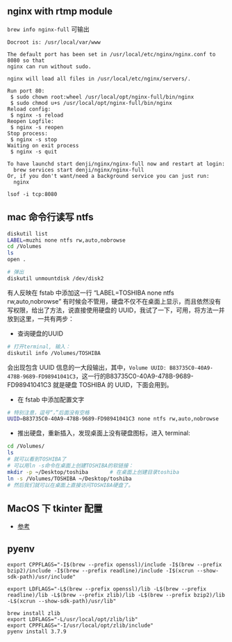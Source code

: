 ## nginx with rtmp module

`brew info nginx-full` 可输出

```
Docroot is: /usr/local/var/www

The default port has been set in /usr/local/etc/nginx/nginx.conf to 8080 so that
nginx can run without sudo.

nginx will load all files in /usr/local/etc/nginx/servers/.

Run port 80:
 $ sudo chown root:wheel /usr/local/opt/nginx-full/bin/nginx
 $ sudo chmod u+s /usr/local/opt/nginx-full/bin/nginx
Reload config:
 $ nginx -s reload
Reopen Logfile:
 $ nginx -s reopen
Stop process:
 $ nginx -s stop
Waiting on exit process
 $ nginx -s quit

To have launchd start denji/nginx/nginx-full now and restart at login:
  brew services start denji/nginx/nginx-full
Or, if you don't want/need a background service you can just run:
  nginx
```

`lsof -i tcp:8080`

## mac 命令行读写 ntfs

```bash
diskutil list
LABEL=muzhi none ntfs rw,auto,nobrowse
cd /Volumes
ls
open .

# 弹出
diskutil unmountdisk /dev/disk2
```

有人反映在 fstab 中添加这一行 “LABEL=TOSHIBA none ntfs rw,auto,nobrowse” 有时候会不管用，硬盘不仅不在桌面上显示，而且依然没有写权限，给出了方法，说直接使用硬盘的 UUID，我试了一下，可用，将方法一并放到这里，一共有两步：

* 查询硬盘的UUID

```bash
# 打开terminal, 输入：
diskutil info /Volumes/TOSHIBA
```

会出现包含 UUID 信息的一大段输出，其中，`Volume UUID: B83735C0-40A9-478B-9689-FD98941041C3`，这一行的B83735C0-40A9-478B-9689-FD98941041C3 就是硬盘 TOSHIBA 的 UUID，下面会用到。

* 在 fstab 中添加配置文字

```bash
# 特别注意，逗号“，”后面没有空格
UUID=B83735C0-40A9-478B-9689-FD98941041C3 none ntfs rw,auto,nobrowse
```

* 推出硬盘，重新插入，发现桌面上没有硬盘图标，进入 terminal:

```bash
cd /Volumes/
ls
# 就可以看到TOSHIBA了
# 可以用ln -s命令在桌面上创建TOSHIBA的软链接：
mkdir -p ~/Desktop/toshiba       # 在桌面上创建目录toshiba
ln -s /Volumes/TOSHIBA ~/Desktop/toshiba
# 然后我们就可以在桌面上直接访问TOSHIBA硬盘了。
```

## MacOS 下 tkinter 配置

* [参考](https://github.com/pyenv/pyenv/issues/1375)

## pyenv

```
export CPPFLAGS="-I$(brew --prefix openssl)/include -I$(brew --prefix bzip2)/include -I$(brew --prefix readline)/include -I$(xcrun --show-sdk-path)/usr/include"

export LDFLAGS="-L$(brew --prefix openssl)/lib -L$(brew --prefix readline)/lib -L$(brew --prefix zlib)/lib -L$(brew --prefix bzip2)/lib -L$(xcrun --show-sdk-path)/usr/lib"
```

```
brew install zlib
export LDFLAGS="-L/usr/local/opt/zlib/lib"
export CPPFLAGS="-I/usr/local/opt/zlib/include"
pyenv install 3.7.9
```
